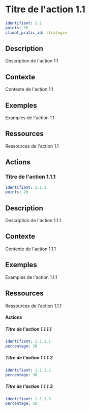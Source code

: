 # Titre de l'action 1.1
```yaml
identifiant: 1.1
points: 30
climat_pratic_id: strategie
```
## Description
Description de l'action 1.1 

## Contexte
Contexte de l'action 1.1 

## Exemples
Examples de l'action 1.1 

## Ressources
Ressources de l'action 1.1 

## Actions
### Titre de l'action 1.1.1
```yaml
identifiant: 1.1.1
points: 20
```
## Description
Description de l'action 1.1.1 

## Contexte
Contexte de l'action 1.1.1 

## Exemples
Examples de l'action 1.1.1 

## Ressources
Ressources de l'action 1.1.1 

#### Actions
##### Titre de l'action 1.1.1.1
```yaml
identifiant: 1.1.1.1
percentage: 20
```

##### Titre de l'action 1.1.1.2
```yaml
identifiant: 1.1.1.2
percentage: 30
```

##### Titre de l'action 1.1.1.3
```yaml
identifiant: 1.1.1.3
percentage: 50
```

